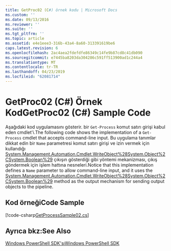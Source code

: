```yaml
---
title: GetProc02 (C#) örnek kodu | Microsoft Docs
ms.custom: ''
ms.date: 09/13/2016
ms.reviewer: ''
ms.suite: ''
ms.tgt_pltfrm: ''
ms.topic: article
ms.assetid: e4e1eee3-316b-43a4-8a60-313391619be6
caps.latest.revision: 6
ms.openlocfilehash: 2ac4aea2fdefdfe86349c14fe9b87cd8c41db090
ms.sourcegitcommit: e7445ba8203da304286c591ff513900ad1c244a4
ms.translationtype: MT
ms.contentlocale: tr-TR
ms.lasthandoff: 04/23/2019
ms.locfileid: "62081714"
---
```

# <a name="getproc02-c-sample-code"></a><span data-ttu-id="46a27-102">GetProc02 (C#) Örnek Kod</span><span class="sxs-lookup"><span data-stu-id="46a27-102">GetProc02 (C#) Sample Code</span></span>

<span data-ttu-id="46a27-103">Aşağıdaki kod uygulamasını gösterir. bir `Get-Process` komut satırı girişi kabul eden cmdlet'i.</span><span class="sxs-lookup"><span data-stu-id="46a27-103">The following code shows the implementation of a `Get-Process` cmdlet that accepts command-line input.</span></span> <span data-ttu-id="46a27-104">Bu uygulama tanımlar dikkat edin bir `Name` parametresi komut satırı girişi ve izin vermek için kullandığı [System.Management.Automation.Cmdlet.WriteObject%28System.Object%2CSystem.Boolean%29](/dotnet/api/System.Management.Automation.Cmdlet.WriteObject%28System.Object%2CSystem.Boolean%29) çıkışın gösterdiği gibi yöntemi mekanizması, çıkış göndermek için işlem hattına nesneleri.</span><span class="sxs-lookup"><span data-stu-id="46a27-104">Notice that this implementation defines a `Name` parameter to allow command-line input, and it uses the [System.Management.Automation.Cmdlet.WriteObject%28System.Object%2CSystem.Boolean%29](/dotnet/api/System.Management.Automation.Cmdlet.WriteObject%28System.Object%2CSystem.Boolean%29) method as the output mechanism for sending output objects to the pipeline.</span></span>

## <a name="code-sample"></a><span data-ttu-id="46a27-105">Kod örneği</span><span class="sxs-lookup"><span data-stu-id="46a27-105">Code Sample</span></span>

[!code-csharp[GetProcessSample02.cs](../../powershell-sdk-samples/SDK-2.0/csharp/GetProcessSample02/GetProcessSample02.cs#L11-L76 "GetProcessSample02.cs")]

## <a name="see-also"></a><span data-ttu-id="46a27-106">Ayrıca bkz:</span><span class="sxs-lookup"><span data-stu-id="46a27-106">See Also</span></span>

[<span data-ttu-id="46a27-107">Windows PowerShell SDK'sı</span><span class="sxs-lookup"><span data-stu-id="46a27-107">Windows PowerShell SDK</span></span>](../windows-powershell-reference.md)